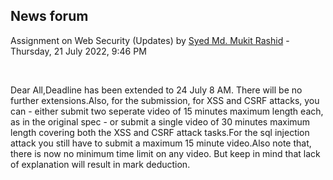<h2>News forum</h2><a href="https://moodle.cse.buet.ac.bd/user/view.php?id=1878&course=703"></a>
Assignment on Web Security (Updates)
by <a href="https://moodle.cse.buet.ac.bd/user/view.php?id=1878&course=703">Syed Md. Mukit Rashid</a> - Thursday, 21 July 2022, 9:46 PM


 

Dear All,Deadline has been extended to 24 July 8 AM. There will be no further extensions.Also, for the submission, for XSS and CSRF attacks, you can - either submit two seperate video of 15 minutes maximum length each, as in the original spec - or submit a single video of 30 minutes maximum length covering both the XSS and CSRF attack tasks.For the sql injection attack you still have to submit a maximum 15 minute video.Also note that, there is now no minimum time limit on any video. But keep in mind that lack of explanation will result in mark deduction.







